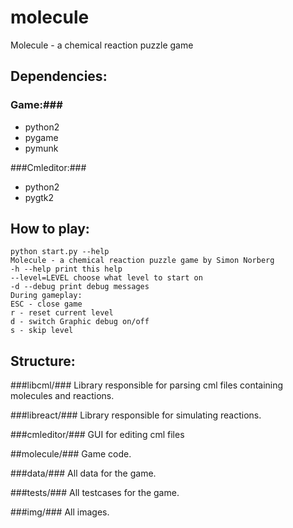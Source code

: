 molecule
========

Molecule - a chemical reaction puzzle game

Dependencies:
-------
### Game:###
* python2
* pygame
* pymunk

###Cmleditor:###
* python2
* pygtk2


How to play:
---------
    python start.py --help 
    Molecule - a chemical reaction puzzle game by Simon Norberg
    -h --help print this help
    --level=LEVEL choose what level to start on
    -d --debug print debug messages
    During gameplay:
    ESC - close game
    r - reset current level
    d - switch Graphic debug on/off
    s - skip level

Structure:
-------
###libcml/###
Library responsible for parsing cml files containing molecules and reactions.

###libreact/###
Library responsible for simulating reactions.

###cmleditor/###
GUI for editing cml files

##molecule/###
Game code.

###data/###
All data for the game.

###tests/###
All testcases for the game.

###img/###
All images.
